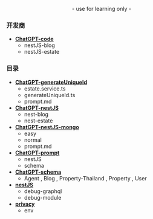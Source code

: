<p align="center">
    - use for learning only -
</p>

### 开发商
- [**ChatGPT-code**](https://github.com/989x/backend/tree/main/ChatGPT-code)
    - nestJS-blog
    - nestJS-estate

### 目录
- [**ChatGPT-generateUniqueId**](https://github.com/989x/backend/tree/main/ChatGPT-generateUniqueId)
    - estate.service.ts
    - generateUniqueId.ts
    - prompt.md
- [**ChatGPT-nestJS**](https://github.com/989x/backend/tree/main/ChatGPT-nestJS)
    - nest-blog
    - nest-estate
- [**ChatGPT-nestJS-mongo**](https://github.com/989x/backend/tree/main/ChatGPT-nestJS-mongo)
    - easy
    - normal
    - prompt.md
- [**ChatGPT-prompt**](https://github.com/989x/backend/tree/main/ChatGPT-prompt)
    - nestJS
    - schema
- [**ChatGPT-schema**](https://github.com/989x/backend/tree/main/ChatGPT-schema)
    - Agent , Blog , Property-Thailand , Property , User
- [**nestJS**](https://github.com/989x/backend/tree/main/nestJS)
    - debug-graphql
    - debug-module
- [**privacy**](https://github.com/989x/backend/tree/main/privacy)
    - env
